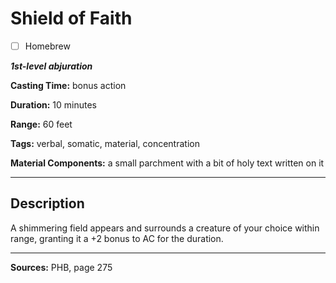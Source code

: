 # Shield of Faith

- [ ] Homebrew

***1st-level abjuration***

**Casting Time:** bonus action

**Duration:** 10 minutes

**Range:** 60 feet

**Tags:** verbal, somatic, material, concentration

**Material Components:** a small parchment with a bit of holy text written on it

---

## Description
A shimmering field appears and surrounds a creature of your choice within range, granting it a +2 bonus to AC for the duration.

---

**Sources:** PHB, page 275
